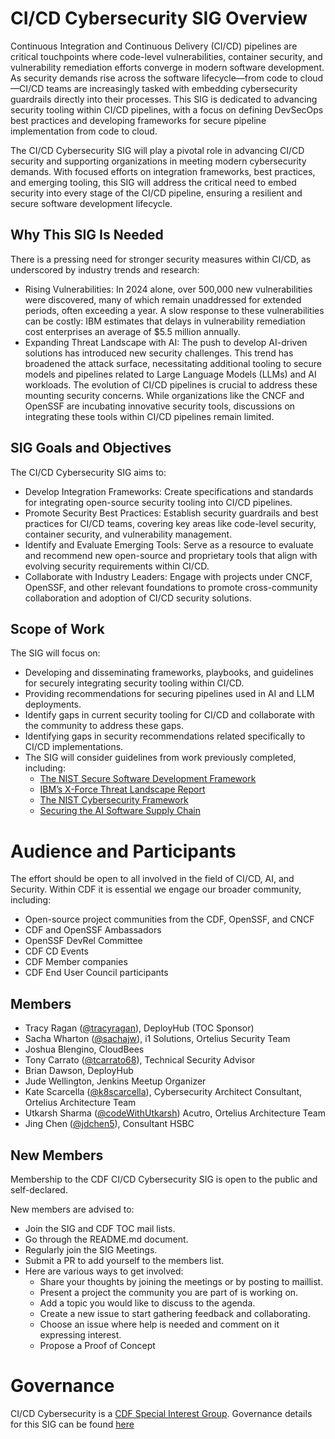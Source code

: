 # CI/CD Cybersecurity SIG Overview

Continuous Integration and Continuous Delivery (CI/CD) pipelines are critical touchpoints where code-level vulnerabilities, container security, and vulnerability remediation efforts converge in modern software development. As security demands rise across the software lifecycle—from code to cloud—CI/CD teams are increasingly tasked with embedding cybersecurity guardrails directly into their processes. This SIG is dedicated to advancing security tooling within CI/CD pipelines, with a focus on defining DevSecOps best practices and developing frameworks for secure pipeline implementation from code to cloud. 

The CI/CD Cybersecurity SIG will play a pivotal role in advancing CI/CD security and supporting organizations in meeting modern cybersecurity demands. With focused efforts on integration frameworks, best practices, and emerging tooling, this SIG will address the critical need to embed security into every stage of the CI/CD pipeline, ensuring a resilient and secure software development lifecycle.


## Why This SIG Is Needed

There is a pressing need for stronger security measures within CI/CD, as underscored by industry trends and research:
- Rising Vulnerabilities: In 2024 alone, over 500,000 new vulnerabilities were discovered, many of which remain unaddressed for extended periods, often exceeding a year. A slow response to these vulnerabilities can be costly: IBM estimates that delays in vulnerability remediation cost enterprises an average of $5.5 million annually.
- Expanding Threat Landscape with AI: The push to develop AI-driven solutions has introduced new security challenges. This trend has broadened the attack surface, necessitating additional tooling to secure models and pipelines related to Large Language Models (LLMs) and AI workloads.
The evolution of CI/CD pipelines is crucial to address these mounting security concerns. While organizations like the CNCF and OpenSSF are incubating innovative security tools, discussions on integrating these tools within CI/CD pipelines remain limited.

## SIG Goals and Objectives

The CI/CD Cybersecurity SIG aims to:

- Develop Integration Frameworks: Create specifications and standards for integrating open-source security tooling into CI/CD pipelines.
- Promote Security Best Practices: Establish security guardrails and best practices for CI/CD teams, covering key areas like code-level security, container security, and vulnerability management.
- Identify and Evaluate Emerging Tools: Serve as a resource to evaluate and recommend new open-source and proprietary tools that align with evolving security requirements within CI/CD.
- Collaborate with Industry Leaders: Engage with projects under CNCF, OpenSSF, and other relevant foundations to promote cross-community collaboration and adoption of CI/CD security solutions.

## Scope of Work

The SIG will focus on:
- Developing and disseminating frameworks, playbooks, and guidelines for securely integrating security tooling within CI/CD.
- Providing recommendations for securing pipelines used in AI and LLM deployments.
- Identify gaps in current security tooling for CI/CD and collaborate with the community to address these gaps.
- Identifying gaps in security recommendations related specifically to CI/CD implementations.
- The SIG will consider guidelines from work previously completed, including:
  - [The NIST Secure Software Development Framework](https://www.cisa.gov/resources-tools/resources/nist-sp-800-218-secure-software-development-framework-v11-recommendations-mitigating-risk-software)
  - [IBM’s X-Force Threat Landscape Report](https://www.ibm.com/reports/threat-intelligence)
  - [The NIST Cybersecurity Framework](https://www.nist.gov/cyberframework)
  - [Securing the AI Software Supply Chain](https://research.google/pubs/securing-the-ai-software-supply-chain/)

# Audience and Participants

The effort should be open to all involved in the field of CI/CD, AI, and Security. Within CDF it is essential we engage our broader community, including:
- Open-source project communities from the CDF, OpenSSF, and CNCF
- CDF and OpenSSF Ambassadors
- OpenSSF DevRel Committee
- CDF CD Events
- CDF Member companies
- CDF End User Council participants

## Members

* Tracy Ragan ([@tracyragan](https://github.com/tracyragan)), DeployHub (TOC Sponsor)
* Sacha Wharton ([@sachajw](https://github.com/sachajw)), i1 Solutions, Ortelius Security Team
* Joshua Blengino, CloudBees
* Tony Carrato ([@tcarrato68](https://github.com/@tcarrato68)), Technical Security Advisor
* Brian Dawson, DeployHub
* Jude Wellington, Jenkins Meetup Organizer
* Kate Scarcella ([@k8scarcella](http://github.com/k8scarcella)), Cybersecurity Architect Consultant, Ortelius Architecture Team
* Utkarsh Sharma ([@codeWithUtkarsh](http://github.com/codeWithUtkarsh)) Acutro, Ortelius Architecture Team
* Jing Chen ([@jdchen5](https://github.com/jdchen5)), Consultant HSBC 

## New Members

Membership to the CDF CI/CD Cybersecurity SIG is open to the public and self-declared.

New members are advised to:

* Join the SIG and CDF TOC mail lists.
*  Go through the README.md document.
* Regularly join the SIG Meetings.
* Submit a PR to add yourself to the members list.
* Here are various ways to get involved:
  * Share your thoughts by joining the meetings or by posting to maillist.
  * Present a project the community you are part of is working on.
  * Add a topic you would like to discuss to the agenda.
  * Create a new issue to start gathering feedback and collaborating.
  * Choose an issue where help is needed and comment on it expressing interest.
  * Propose a Proof of Concept

# Governance

CI/CD Cybersecurity is a [CDF Special Interest Group](https://github.com/cdfoundation/toc/tree/master/sigs).
Governance details for this SIG can be found [here](https://github.com/cdfoundation/sig-best-practices#governance)



